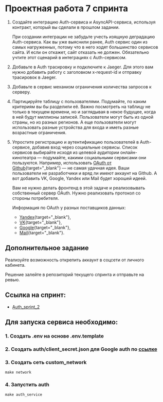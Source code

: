 # Проектная работа 7 спринта

1. Создайте интеграцию Auth-сервиса и AsyncAPI-сервиса, используя контракт, который вы сделали в прошлом задании.

    При создании интеграции не забудьте учесть изящную деградацию Auth-сервиса. Как вы уже выяснили ранее, Auth сервис один из самых нагруженных, потому что в него ходят большинство сервисов сайта. И если он откажет, сайт отказать не должен. Обязательно учтите этот сценарий в интеграциях с Auth-сервисом.
2. Добавьте в Auth трасировку и подключите к Jaeger. Для этого вам нужно добавить работу с заголовком x-request-id и отправку трасировок в Jaeger.
3. Добавьте в сервис механизм ограничения количества запросов к серверу.
4. Партицируйте таблицу с пользователями. Подумайте, по каким критериям вы бы разделили её. Важно посмотреть на таблицу не только в текущем времени, но и заглядывая в некое будущее, когда в ней будут миллионы записей. Пользователи могут быть из одной страны, но из разных регионов. А еще пользователи могут использовать разные устройства для входа и иметь разные возрастные ограничения.
5. Упростите регистрацию и аутентификацию пользователей в Auth-сервисе, добавив вход через социальные сервисы. Список сервисов выбирайте исходя из целевой аудитории онлайн-кинотеатра — подумайте, какими социальными сервисами они пользуются. Например, использовать [OAuth от Github](https://docs.github.com/en/free-pro-team@latest/developers/apps/authorizing-oauth-apps){target="_blank"} — не самая удачная идея. Ваши пользователи не разработчики и вряд ли имеют аккаунт на Github. А вот добавить VK, Google, Yandex или Mail будет хорошей идеей.

    Вам не нужно делать фронтенд в этой задаче и реализовывать собственный сервер OAuth. Нужно реализовать протокол со стороны потребителя.

    Информация по OAuth у разных поставщиков данных:

    - [Yandex](https://yandex.ru/dev/oauth/?turbo=true){target="_blank"},
    - [VK](https://vk.com/dev/access_token){target="_blank"},
    - [Google](https://developers.google.com/identity/protocols/oauth2){target="_blank"},
    - [Mail](https://api.mail.ru/docs/guides/oauth/){target="_blank"}.

## Дополнительное задание

Реализуйте возможность открепить аккаунт в соцсети от личного кабинета.

Решение залейте в репозиторий текущего спринта и отправьте на ревью.

## Ссылка на спринт:

- [Auth_sprint_2](https://github.com/TRUEVORO/Auth_sprint_2)


## Для запуска сервиса необходимо:

### 1. Создать .env на основе .env.template
### 2. Создать auth/client_secret.json для Google auth по [ссылке](https://console.cloud.google.com/apis/credentials)
### 3. Создать сеть custom_network
```
make network
```
### 4. Запустить auth
```
make auth_service
```
